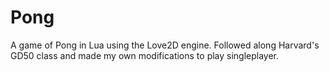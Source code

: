 # Pong
 A game of Pong in Lua using the Love2D engine. Followed along Harvard's GD50 class and made my own modifications to play singleplayer.
